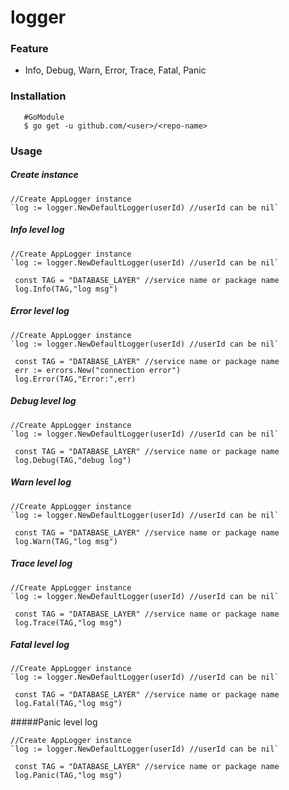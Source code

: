 # logger

### Feature

   * Info, Debug, Warn, Error, Trace, Fatal, Panic 
     
### Installation

       #GoModule
       $ go get -u github.com/<user>/<repo-name>
       
### Usage

##### Create instance
    
    //Create AppLogger instance
    `log := logger.NewDefaultLogger(userId) //userId can be nil`

##### Info level log

    //Create AppLogger instance
    `log := logger.NewDefaultLogger(userId) //userId can be nil`
     
     const TAG = "DATABASE_LAYER" //service name or package name
     log.Info(TAG,"log msg")    
##### Error level log

    //Create AppLogger instance
    `log := logger.NewDefaultLogger(userId) //userId can be nil`
     
     const TAG = "DATABASE_LAYER" //service name or package name
     err := errors.New("connection error")
     log.Error(TAG,"Error:",err)
##### Debug level log

    //Create AppLogger instance
    `log := logger.NewDefaultLogger(userId) //userId can be nil`
     
     const TAG = "DATABASE_LAYER" //service name or package name
     log.Debug(TAG,"debug log")

##### Warn level log

    //Create AppLogger instance
    `log := logger.NewDefaultLogger(userId) //userId can be nil`
     
     const TAG = "DATABASE_LAYER" //service name or package name
     log.Warn(TAG,"log msg")
##### Trace level log

    //Create AppLogger instance
    `log := logger.NewDefaultLogger(userId) //userId can be nil`
     
     const TAG = "DATABASE_LAYER" //service name or package name
     log.Trace(TAG,"log msg")
##### Fatal level log

    //Create AppLogger instance
    `log := logger.NewDefaultLogger(userId) //userId can be nil`
     
     const TAG = "DATABASE_LAYER" //service name or package name
     log.Fatal(TAG,"log msg")
#####Panic level log

    //Create AppLogger instance
    `log := logger.NewDefaultLogger(userId) //userId can be nil`
     
     const TAG = "DATABASE_LAYER" //service name or package name
     log.Panic(TAG,"log msg")
                       